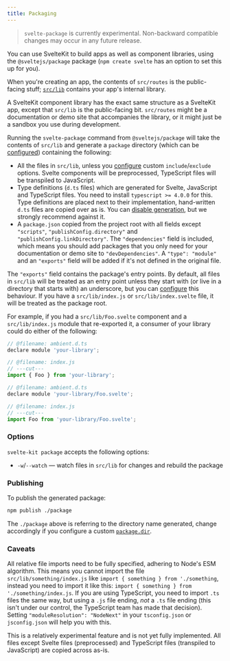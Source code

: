 ```yaml
---
title: Packaging
---
```


> `svelte-package` is currently experimental. Non-backward compatible changes may occur in any future release.

You can use SvelteKit to build apps as well as component libraries, using the `@sveltejs/package` package (`npm create svelte` has an option to set this up for you).

When you're creating an app, the contents of `src/routes` is the public-facing stuff; [`src/lib`](/docs/modules#$lib) contains your app's internal library.

A SvelteKit component library has the exact same structure as a SvelteKit app, except that `src/lib` is the public-facing bit. `src/routes` might be a documentation or demo site that accompanies the library, or it might just be a sandbox you use during development.

Running the `svelte-package` command from `@sveltejs/package` will take the contents of `src/lib` and generate a `package` directory (which can be [configured](/docs/configuration#package)) containing the following:

- All the files in `src/lib`, unless you [configure](/docs/configuration#package) custom `include`/`exclude` options. Svelte components will be preprocessed, TypeScript files will be transpiled to JavaScript.
- Type definitions (`d.ts` files) which are generated for Svelte, JavaScript and TypeScript files. You need to install `typescript >= 4.0.0` for this. Type definitions are placed next to their implementation, hand-written `d.ts` files are copied over as is. You can [disable generation](/docs/configuration#package), but we strongly recommend against it.
- A `package.json` copied from the project root with all fields except `"scripts"`, `"publishConfig.directory"` and `"publishConfig.linkDirectory"`. The `"dependencies"` field is included, which means you should add packages that you only need for your documentation or demo site to `"devDependencies"`. A `"type": "module"` and an `"exports"` field will be added if it's not defined in the original file.

The `"exports"` field contains the package's entry points. By default, all files in `src/lib` will be treated as an entry point unless they start with (or live in a directory that starts with) an underscore, but you can [configure](/docs/configuration#package) this behaviour. If you have a `src/lib/index.js` or `src/lib/index.svelte` file, it will be treated as the package root.

For example, if you had a `src/lib/Foo.svelte` component and a `src/lib/index.js` module that re-exported it, a consumer of your library could do either of the following:

```js
// @filename: ambient.d.ts
declare module 'your-library';

// @filename: index.js
// ---cut---
import { Foo } from 'your-library';
```

```js
// @filename: ambient.d.ts
declare module 'your-library/Foo.svelte';

// @filename: index.js
// ---cut---
import Foo from 'your-library/Foo.svelte';
```

### Options

`svelte-kit package` accepts the following options:

- `-w`/`--watch` — watch files in `src/lib` for changes and rebuild the package

### Publishing

To publish the generated package:

```sh
npm publish ./package
```

The `./package` above is referring to the directory name generated, change accordingly if you configure a custom [`package.dir`](/docs/configuration#package).

### Caveats

All relative file imports need to be fully specified, adhering to Node's ESM algorithm. This means you cannot import the file `src/lib/something/index.js` like `import { something } from './something`, instead you need to import it like this: `import { something } from './something/index.js`. If you are using TypeScript, you need to import `.ts` files the same way, but using a `.js` file ending, _not_ a `.ts` file ending (this isn't under our control, the TypeScript team has made that decision). Setting `"moduleResolution": "NodeNext"` in your `tsconfig.json` or `jsconfig.json` will help you with this.

This is a relatively experimental feature and is not yet fully implemented. All files except Svelte files (preprocessed) and TypeScript files (transpiled to JavaScript) are copied across as-is.
